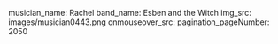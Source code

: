 musician_name: Rachel
band_name: Esben and the Witch
img_src: images/musician0443.png
onmouseover_src: 
pagination_pageNumber: 2050